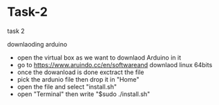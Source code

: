 # Task-2
task 2

downlaoding arduino 

- open the virtual box as we want to downlaod Arduino in it
- go to https://www.aruindo.cc/en/softwareand downlaod linux 64bits
- once the dowanload is done exctract the file 
- pick the ardunio file then drop it in "Home"
- open the file and select "install.sh" 
- open "Terminal" then write "$sudo ./install.sh" 
